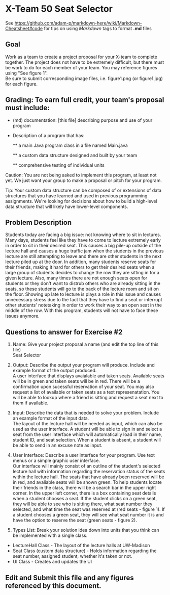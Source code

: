 # X-Team 50 Seat Selector

See https://github.com/adam-p/markdown-here/wiki/Markdown-Cheatsheet#code for tips on using *Markdown* tags to format __.md__ files

## Goal

Work as a team to create a project proposal for your X-team to complete together.
The project does not have to be extremely difficult,
but there must be work to do for each member of your team.
You may reference figures using "See figure 1".  
Be sure to submit corresponding image files, i.e. figure1.png (or figure1.jpg) for each figure.

## Grading: To earn full credit, your team's proposal must include:

* (md) documentation: [this file] describing purpose and use of your program

* Description of a program that has:

  ** a main Java program class in a file named Main.java
  
  ** a custom data structure designed and built by your team
  
  ** comprehensive testing of individual units
  
 Caution: You are not being asked to implement this program, at least not yet. 
 We just want your group to make a proposal or pitch for your program.
 
 Tip: Your custom data structure can be composed of or extensions of data structures that you have learned and used in previous programming assignments.  We're looking for decisions about how to build a high-level data structure that will likely have lower-level components.

## Problem Description

Students today are facing a big issue: not knowing where to sit in lectures. Many days, students feel like they have to come to lecture extremely early in order to sit in their desired seat. This causes a big pile-up outside of the lecture hall and causes a huge traffic jam when the students in the previous lecture are still attempting to leave and there are other students in the next lecture piled up at the door. In addition, many students reserve seats for their friends, making it hard for others to get their desired seats when a large group of students decides to change the row they are sitting in for a given lecture. Also, many times there are not enough seats open for students or they don't want to distrub others who are already sitting in the seats, so these students will go to the back of the lecture room and sit on the floor. Showing up late to lecture is plays a role in this issue and causes unnecessary stress due to the fact that they have to find a seat or interrupt other students' notetaking in order to work their way to an open seat in the middle of the row. With this program, students will not have to face these issues anymore.

## Questions to answer for Exercise #2

1. Name: Give your project proposal a name (and edit the top line of this file)<br/>
Seat Selector


2. Output: Describe the output your program will produce. Include and example format of the output produced.<br/>
A user interface that displays avaialable and taken seats. Available seats will be in green and taken seats will be in red. There will be a confirmation upon sucessful reservation of your seat. You may also request a list of available or taken seats as a text represenatation. You will be able to lookup where a friend is sitting and request a seat next to them if available.



3. Input: Describe the data that is needed to solve your problem. Include an example format of the input data.<br/>
The layout of the lecture hall will be needed as input, which can also be used as the user interface. A student will be able to sign in and select a seat from the user interface which will automatically load in their name, student ID, and seat selection. When a student is absent, a student will be able to send in an excuse note as input.


4. User Interface: Describe a user interface for your program.  Use text menus or a simple graphic user interface.<br/>
Our interface will mainly consist of an outline of the student's selected lecture hall with information regarding the reservation status of the seats within the lecture hall. The seats that have already been reserved will be in red, and avaliable seats will be shown green. To help students locate their friends in the class, there will be a search bar in the upper right corner. In the upper left corner, there is a box containing seat details when a student chooses a seat. If the student clicks on a green seat, they will be able to see who is sitting there, what seat number they selected, and what time the seat was reserved at (red seats - figure 1). If a student chooses a green seat, they will see what seat number it is and have the option to reserve the seat (green seats - figure 2).


5. Types List: Break your solution idea down into units that you think can be implemented with a single class.<br/>
* LectureHall Class - The layout of the lecture halls at UW-Madison
* Seat Class (custom data structure) - Holds information regarding the seat number, assigned student, whether it's taken or not.
* UI Class - Creates and updates the UI 


## Edit and Submit this file and any figures referenced by this document.


